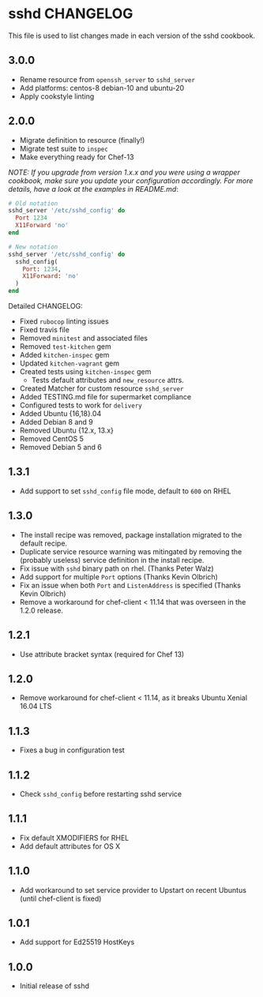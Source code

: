 sshd CHANGELOG
==============

This file is used to list changes made in each version of the sshd cookbook.

3.0.0
-----

- Rename resource from `openssh_server` to `sshd_server`
- Add platforms: centos-8 debian-10 and ubuntu-20
- Apply cookstyle linting

2.0.0
-----

- Migrate definition to resource (finally!)
- Migrate test suite to `inspec`
- Make everything ready for Chef-13

*NOTE: If you upgrade from version 1.x.x and you were using a wrapper cookbook, make sure you update your configuration accordingly. For more details, have a look at the examples in README.md*:

```ruby
# Old notation
sshd_server '/etc/sshd_config' do
  Port 1234
  X11Forward 'no'
end

# New notation
sshd_server '/etc/sshd_config' do
  sshd_config(
    Port: 1234,
    X11Forward: 'no'
  )
end
```

Detailed CHANGELOG:

- Fixed `rubocop` linting issues
- Fixed travis file
- Removed `minitest` and associated files
- Removed `test-kitchen` gem
- Added `kitchen-inspec` gem
- Updated `kitchen-vagrant` gem
- Created tests using `kitchen-inspec` gem
    - Tests default attributes and `new_resource` attrs.
- Created Matcher for custom resource `sshd_server`
- Added TESTING.md file for supermarket compliance
- Configured tests to work for `delivery`
- Added Ubuntu {16,18}.04
- Added Debian 8 and 9
- Removed Ubuntu {12.x, 13.x}
- Removed CentOS 5
- Removed Debian 5 and 6


1.3.1
-----

- Add support to set `sshd_config` file mode, default to `600` on RHEL

1.3.0
-----

- The install recipe was removed, package installation migrated to the default recipe.
- Duplicate service resource warning was mitingated by removing the (probably useless) service definition in the install recipe.
- Fix issue with `sshd` binary path on rhel. (Thanks Peter Walz)
- Add support for multiple `Port` options (Thanks Kevin Olbrich)
- Fix an issue when both `Port` and `ListenAddress` is specified (Thanks Kevin Olbrich)
- Remove a workaround for chef-client < 11.14 that was overseen in the 1.2.0 release.

1.2.1
-----

- Use attribute bracket syntax (required for Chef 13)

1.2.0
-----

- Remove workaround for chef-client < 11.14, as it breaks Ubuntu Xenial 16.04 LTS

1.1.3
-----

- Fixes a bug in configuration test

1.1.2
-----

- Check `sshd_config` before restarting sshd service

1.1.1
-----

- Fix default XMODIFIERS for RHEL
- Add default attributes for OS X

1.1.0
-----

- Add workaround to set service provider to Upstart on recent Ubuntus (until chef-client is fixed)

1.0.1
-----

- Add support for Ed25519 HostKeys

1.0.0
-----

- Initial release of sshd

